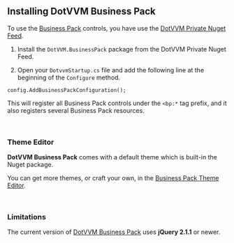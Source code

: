 ## Installing DotVVM Business Pack

To use the [Business Pack](/landing/business-pack) controls, you have use the [DotVVM Private Nuget Feed](/docs/tutorials/commercial-dotvvm-private-nuget-feed/{branch}).

1. Install the `DotVVM.BusinessPack` package from the DotVVM Private Nuget Feed.

2. Open your `DotvvmStartup.cs` file and add the following line at the beginning of the `Configure` method.

```CSHARP
config.AddBusinessPackConfiguration();
``` 

This will register all Business Pack controls under the `<bp:*` tag prefix, and it also registers several Business Pack resources. 

<br />

### Theme Editor

**DotVVM Business Pack** comes with a default theme which is built-in the Nuget package. 

You can get more themes, or craft your own, in the [Business Pack Theme Editor](/docs/tutorials/commercial-business-pack-theme-editor/{branch}). 

<br />

### Limitations

The current version of [DotVVM Business Pack](/landing/business-pack) uses **jQuery 2.1.1** or newer. 
